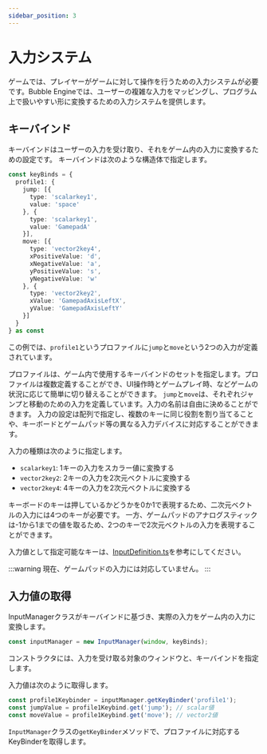 ```yaml
---
sidebar_position: 3
---
```


# 入力システム

ゲームでは、プレイヤーがゲームに対して操作を行うための入力システムが必要です。Bubble Engineでは、ユーザーの複雑な入力をマッピングし、プログラム上で扱いやすい形に変換するための入力システムを提供します。

## キーバインド
キーバインドはユーザーの入力を受け取り、それをゲーム内の入力に変換するための設定です。
キーバインドは次のような構造体で指定します。

```typescript
const keyBinds = {
  profile1: {
    jump: [{
      type: 'scalarkey1',
      value: 'space'
    }, {
      type: 'scalarkey1',
      value: 'GamepadA'
    }],
    move: [{
      type: 'vector2key4',
      xPositiveValue: 'd',
      xNegativeValue: 'a',
      yPositiveValue: 's',
      yNegativeValue: 'w'
    }, {
      type: 'vector2key2',
      xValue: 'GamepadAxisLeftX',
      yValue: 'GamepadAxisLeftY'
    }]
  }
} as const
```

この例では、`profile1`というプロファイルに`jump`と`move`という2つの入力が定義されています。

プロファイルは、ゲーム内で使用するキーバインドのセットを指定します。プロファイルは複数定義することができ、UI操作時とゲームプレイ時、などゲームの状況に応じて簡単に切り替えることができます。
`jump`と`move`は、それぞれジャンプと移動のための入力を定義しています。入力の名前は自由に決めることができます。
入力の設定は配列で指定し、複数のキーに同じ役割を割り当てることや、キーボードとゲームパッド等の異なる入力デバイスに対応することができます。

入力の種類は次のように指定します。
- `scalarkey1`: 1キーの入力をスカラー値に変換する
- `vector2key2`: 2キーの入力を2次元ベクトルに変換する
- `vector2key4`: 4キーの入力を2次元ベクトルに変換する

キーボードのキーは押しているかどうかを0か1で表現するため、二次元ベクトルの入力には4つのキーが必要です。
一方、ゲームパッドのアナログスティックは-1から1までの値を取るため、2つのキーで2次元ベクトルの入力を表現することができます。

入力値として指定可能なキーは、[InputDefinition.ts](https://github.com/Fogrexon/bubble-engine/blob/main/src/input/InputDefinition.ts#:~:text=export%20const%20inputableKeyList,as%20const%3B)を参考にしてください。

:::warning
現在、ゲームパッドの入力には対応していません。
:::

## 入力値の取得
InputManagerクラスがキーバインドに基づき、実際の入力をゲーム内の入力に変換します。
```typescript
const inputManager = new InputManager(window, keyBinds);
```
コンストラクタには、入力を受け取る対象のウィンドウと、キーバインドを指定します。

入力値は次のように取得します。
```typescript
const profile1Keybinder = inputManager.getKeyBinder('profile1');
const jumpValue = profile1Keybind.get('jump'); // scalar値
const moveValue = profile1Keybind.get('move'); // vector2値
```
`InputManager`クラスの`getKeyBinder`メソッドで、プロファイルに対応するKeyBinderを取得します。
